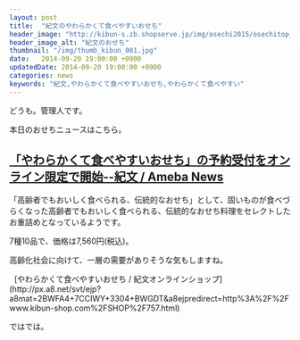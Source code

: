 ```yaml
---
layout: post
title:  "紀文のやわらかくて食べやすいおせち"
header_image: "http://kibun-s.zb.shopserve.jp/img/osechi2015/osechitop_15.jpg"
header_image_alt: "紀文のおせち"
thumbnail: "/img/thumb_kibun_001.jpg"
date:   2014-09-20 19:00:00 +0900
updatedDate: 2014-09-20 19:00:00 +0900
categories: news
keywords: "紀文,やわらかくて食べやすいおせち,やわらかくて食べやすい"
---
```


どうも。管理人です。

本日のおせちニュースはこちら。

<!-- more -->

## [「やわらかくて食べやすいおせち」の予約受付をオンライン限定で開始--紀文 / Ameba News](http://news.ameba.jp/20140916-684/)

「高齢者でもおいしく食べられる、伝統的なおせち」として、固いものが食べづらくなった高齢者でもおいしく食べられる、伝統的なおせち料理をセレクトしたお重詰めとなっているようです。

7種10品で、価格は7,560円(税込)。

高齢化社会に向けて、一層の需要がありそうな気もしますね。

<a href="http://px.a8.net/svt/ejp?a8mat=2BWFA4+7CCIWY+3304+BWGDT&a8ejpredirect=http%3A%2F%2Fwww.kibun-shop.com%2FSHOP%2F757.html" target="_blank">
<img border="0" alt="" src="http://kibun-s.zb.shopserve.jp/img/osechi2015/osechitop_15.jpg"></a>
<img border="0" width="1" height="1" src="http://www11.a8.net/0.gif?a8mat=2BWFA4+7CCIWY+3304+BWGDT" alt="">
[やわらかくて食べやすいおせち / 紀文オンラインショップ](http://px.a8.net/svt/ejp?a8mat=2BWFA4+7CCIWY+3304+BWGDT&a8ejpredirect=http%3A%2F%2Fwww.kibun-shop.com%2FSHOP%2F757.html)

ではでは。